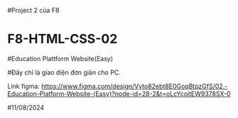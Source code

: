 #Project 2 của F8

# F8-HTML-CSS-02

#Education Plattform Website(Easy)

#Đây chỉ là giao diện đơn giản cho PC.

Link figma: https://www.figma.com/design/Vyto82ebt8E0GoqBtpzGfS/02.-Education-Platform-Website-(Easy)?node-id=28-2&t=oLcYcojtEW9378SX-0

#11/08/2024


